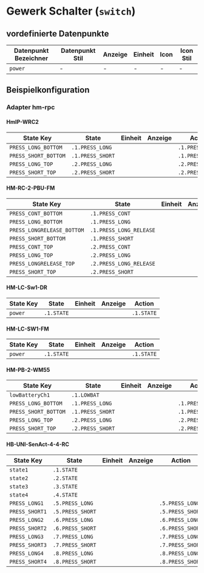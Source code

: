 
# Gewerk Schalter (`switch`)

## vordefinierte Datenpunkte

<table><thead><tr><th>Datenpunkt Bezeichner</th><th>Datenpunkt Stil</th><th>Anzeige</th><th>Einheit</th><th>Icon</th><th>Icon Stil</th></tr></thead>
<tbody><tr><td><code>power</code></td><td>-</td><td>-</td><td>-</td><td>-</td><td>-</td></tr></tbody>
</table>

## Beispielkonfiguration


### Adapter hm-rpc


#### HmIP-WRC2

<table><thead><tr>
<th>State Key</th>
<th>State</th>
<th>Einheit</th>
<th>Anzeige</th>
<th>Action</th>
</thead><tbody>
<tr>
<td><code>PRESS_LONG_BOTTOM</td>
<td><code>.1.PRESS_LONG</code></td>
<td><code></code></td>
<td></td>
<td><code>.1.PRESS_LONG</code></td>
</tr>
<tr>
<td><code>PRESS_SHORT_BOTTOM</td>
<td><code>.1.PRESS_SHORT</code></td>
<td><code></code></td>
<td></td>
<td><code>.1.PRESS_SHORT</code></td>
</tr>
<tr>
<td><code>PRESS_LONG_TOP</td>
<td><code>.2.PRESS_LONG</code></td>
<td><code></code></td>
<td></td>
<td><code>.2.PRESS_LONG</code></td>
</tr>
<tr>
<td><code>PRESS_SHORT_TOP</td>
<td><code>.2.PRESS_SHORT</code></td>
<td><code></code></td>
<td></td>
<td><code>.2.PRESS_SHORT</code></td>
</tr>
</tbody></table>

#### HM-RC-2-PBU-FM

<table><thead><tr>
<th>State Key</th>
<th>State</th>
<th>Einheit</th>
<th>Anzeige</th>
<th>Action</th>
</thead><tbody>
<tr>
<td><code>PRESS_CONT_BOTTOM</td>
<td><code>.1.PRESS_CONT</code></td>
<td><code></code></td>
<td></td>
<td><code>.1.PRESS_CONT</code></td>
</tr>
<tr>
<td><code>PRESS_LONG_BOTTOM</td>
<td><code>.1.PRESS_LONG</code></td>
<td><code></code></td>
<td></td>
<td><code>.1.PRESS_LONG</code></td>
</tr>
<tr>
<td><code>PRESS_LONGRELEASE_BOTTOM</td>
<td><code>.1.PRESS_LONG_RELEASE</code></td>
<td><code></code></td>
<td></td>
<td><code>.1.PRESS_LONG_RELEASE</code></td>
</tr>
<tr>
<td><code>PRESS_SHORT_BOTTOM</td>
<td><code>.1.PRESS_SHORT</code></td>
<td><code></code></td>
<td></td>
<td><code>.1.PRESS_SHORT</code></td>
</tr>
<tr>
<td><code>PRESS_CONT_TOP</td>
<td><code>.2.PRESS_CONT</code></td>
<td><code></code></td>
<td></td>
<td><code>.2.PRESS_CONT</code></td>
</tr>
<tr>
<td><code>PRESS_LONG_TOP</td>
<td><code>.2.PRESS_LONG</code></td>
<td><code></code></td>
<td></td>
<td><code>.2.PRESS_LONG</code></td>
</tr>
<tr>
<td><code>PRESS_LONGRELEASE_TOP</td>
<td><code>.2.PRESS_LONG_RELEASE</code></td>
<td><code></code></td>
<td></td>
<td><code>.2.PRESS_LONG_RELEASE</code></td>
</tr>
<tr>
<td><code>PRESS_SHORT_TOP</td>
<td><code>.2.PRESS_SHORT</code></td>
<td><code></code></td>
<td></td>
<td><code>.2.PRESS_SHORT</code></td>
</tr>
</tbody></table>

#### HM-LC-Sw1-DR

<table><thead><tr>
<th>State Key</th>
<th>State</th>
<th>Einheit</th>
<th>Anzeige</th>
<th>Action</th>
</thead><tbody>
<tr>
<td><code>power</td>
<td><code>.1.STATE</code></td>
<td><code></code></td>
<td></td>
<td><code>.1.STATE</code></td>
</tr>
</tbody></table>

#### HM-LC-SW1-FM

<table><thead><tr>
<th>State Key</th>
<th>State</th>
<th>Einheit</th>
<th>Anzeige</th>
<th>Action</th>
</thead><tbody>
<tr>
<td><code>power</td>
<td><code>.1.STATE</code></td>
<td><code></code></td>
<td></td>
<td><code>.1.STATE</code></td>
</tr>
</tbody></table>

#### HM-PB-2-WM55

<table><thead><tr>
<th>State Key</th>
<th>State</th>
<th>Einheit</th>
<th>Anzeige</th>
<th>Action</th>
</thead><tbody>
<tr>
<td><code>lowBatteryCh1</td>
<td><code>.1.LOWBAT</code></td>
<td><code></code></td>
<td></td>
<td><code></code></td>
</tr>
<tr>
<td><code>PRESS_LONG_BOTTOM</td>
<td><code>.1.PRESS_LONG</code></td>
<td><code></code></td>
<td></td>
<td><code>.1.PRESS_LONG</code></td>
</tr>
<tr>
<td><code>PRESS_SHORT_BOTTOM</td>
<td><code>.1.PRESS_SHORT</code></td>
<td><code></code></td>
<td></td>
<td><code>.1.PRESS_SHORT</code></td>
</tr>
<tr>
<td><code>PRESS_LONG_TOP</td>
<td><code>.2.PRESS_LONG</code></td>
<td><code></code></td>
<td></td>
<td><code>.2.PRESS_LONG</code></td>
</tr>
<tr>
<td><code>PRESS_SHORT_TOP</td>
<td><code>.2.PRESS_SHORT</code></td>
<td><code></code></td>
<td></td>
<td><code>.2.PRESS_SHORT</code></td>
</tr>
</tbody></table>

#### HB-UNI-SenAct-4-4-RC

<table><thead><tr>
<th>State Key</th>
<th>State</th>
<th>Einheit</th>
<th>Anzeige</th>
<th>Action</th>
</thead><tbody>
<tr>
<td><code>state1</td>
<td><code>.1.STATE</code></td>
<td><code></code></td>
<td></td>
<td><code></code></td>
</tr>
<tr>
<td><code>state2</td>
<td><code>.2.STATE</code></td>
<td><code></code></td>
<td></td>
<td><code></code></td>
</tr>
<tr>
<td><code>state3</td>
<td><code>.3.STATE</code></td>
<td><code></code></td>
<td></td>
<td><code></code></td>
</tr>
<tr>
<td><code>state4</td>
<td><code>.4.STATE</code></td>
<td><code></code></td>
<td></td>
<td><code></code></td>
</tr>
<tr>
<td><code>PRESS_LONG1</td>
<td><code>.5.PRESS_LONG</code></td>
<td><code></code></td>
<td></td>
<td><code>.5.PRESS_LONG</code></td>
</tr>
<tr>
<td><code>PRESS_SHORT1</td>
<td><code>.5.PRESS_SHORT</code></td>
<td><code></code></td>
<td></td>
<td><code>.5.PRESS_SHORT</code></td>
</tr>
<tr>
<td><code>PRESS_LONG2</td>
<td><code>.6.PRESS_LONG</code></td>
<td><code></code></td>
<td></td>
<td><code>.6.PRESS_LONG</code></td>
</tr>
<tr>
<td><code>PRESS_SHORT2</td>
<td><code>.6.PRESS_SHORT</code></td>
<td><code></code></td>
<td></td>
<td><code>.6.PRESS_SHORT</code></td>
</tr>
<tr>
<td><code>PRESS_LONG3</td>
<td><code>.7.PRESS_LONG</code></td>
<td><code></code></td>
<td></td>
<td><code>.7.PRESS_LONG</code></td>
</tr>
<tr>
<td><code>PRESS_SHORT3</td>
<td><code>.7.PRESS_SHORT</code></td>
<td><code></code></td>
<td></td>
<td><code>.7.PRESS_SHORT</code></td>
</tr>
<tr>
<td><code>PRESS_LONG4</td>
<td><code>.8.PRESS_LONG</code></td>
<td><code></code></td>
<td></td>
<td><code>.8.PRESS_LONG</code></td>
</tr>
<tr>
<td><code>PRESS_SHORT4</td>
<td><code>.8.PRESS_SHORT</code></td>
<td><code></code></td>
<td></td>
<td><code>.8.PRESS_SHORT</code></td>
</tr>
</tbody></table>